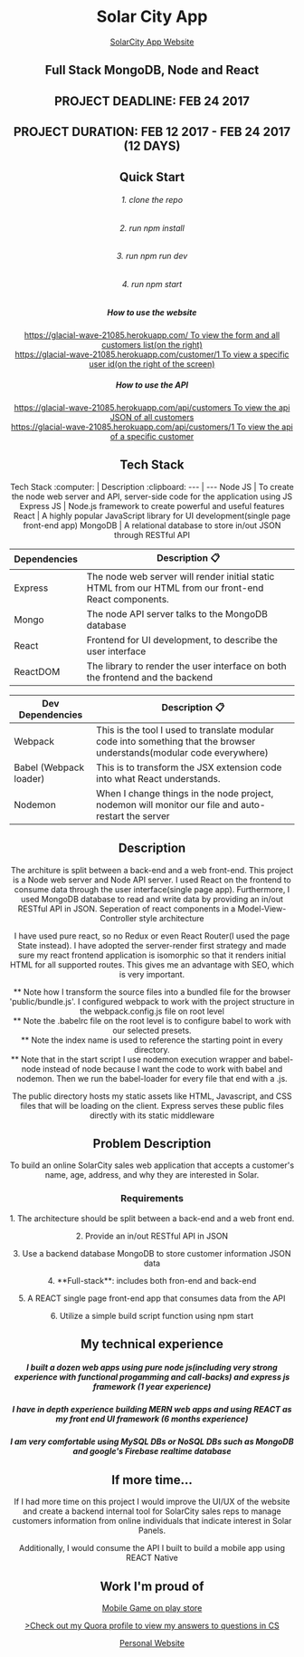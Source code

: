 
<center>
<h1>Solar City App</h1>
<a href="https://glacial-wave-21085.herokuapp.com/">SolarCity App Website</a>
<h2>Full Stack MongoDB, Node and React</h2>
<h2>PROJECT DEADLINE: FEB 24 2017
<h2>PROJECT DURATION: FEB 12 2017 - FEB 24 2017 (12 DAYS)

<h2>Quick Start</h2>
<h6>1. clone the repo</h6>
<h6>2. run npm install</h6>
<h6>3. run npm run dev</h6>
<h6>4. run npm start</h6>

<h5>How to use the website</h5>
<a href="https://glacial-wave-21085.herokuapp.com/">https://glacial-wave-21085.herokuapp.com/ To view the form and all customers list(on the right)</a><br>
<a href="https://glacial-wave-21085.herokuapp.com/customer/1">https://glacial-wave-21085.herokuapp.com/customer/1 To view a specific user id(on the right of the screen)</a>

<h5>How to use the API</h5>
<a href="https://glacial-wave-21085.herokuapp.com/api/customers">https://glacial-wave-21085.herokuapp.com/api/customers To view the api JSON of all customers</a><br>
<a href="https://glacial-wave-21085.herokuapp.com/api/customers/1">https://glacial-wave-21085.herokuapp.com/api/customers/1 To view the api of a specific customer</a>

<h2> Tech Stack</h2>
Tech Stack :computer: | Description :clipboard:
    --- | ---
    Node JS | To create the node web server and API, server-side code for the application using JS
    Express JS | Node.js framework to create powerful and useful features
    React | A highly popular JavaScript library for UI development(single page front-end app)
    MongoDB | A relational database to store in/out JSON through RESTful API
    
Dependencies | Description :clipboard:
    --- | ---
    Express | The node web server will render initial static HTML from our HTML from our front-end React components.
    Mongo | The node API server talks to the MongoDB database
    React | Frontend for UI development, to describe the user interface
    ReactDOM | The library to render the user interface on both the frontend and the backend

Dev Dependencies | Description :clipboard:
    --- | ---
    Webpack | This is the tool I used to translate modular code into something that the browser understands(modular code everywhere)
    Babel (Webpack loader) | This is to transform the JSX extension code into what React understands. 
    Nodemon | When I change things in the node project, nodemon will monitor our file and auto-restart the server 

<h2>Description</h2>

<p>The architure is split between a back-end and a web front-end. This project is a Node web server and Node API server. I used React on the frontend to consume data through the user interface(single page app). Furthermore, I used MongoDB database to read and write data by providing an in/out RESTful API in JSON. Seperation of react components in a Model-View-Controller style architecture</p>

<p>I have used pure react, so no Redux or even React Router(I used the page State instead). I have adopted the server-render first strategy and made sure my react frontend application is isomorphic so that it renders initial HTML for all supported routes. This gives me an advantage with SEO, which is very important.</p>

<span>** Note how I transform the source files into a bundled file for the browser 'public/bundle.js'. I configured webpack to work with the project structure in the webpack.config.js file on root level</span><br>
<span>** Note the .babelrc file on the root level is to configure babel to work with our selected presets.</span><br>
<span>** Note the index name is used to reference the starting point in every directory.</span><br>
<span>** Note that in the start script I use nodemon execution wrapper and babel-node instead of node because I want the code to work with babel and nodemon. Then we run the babel-loader for every file that end with a .js.</span>

<p>The public directory hosts my static assets like HTML, Javascript, and CSS files that will be loading on the client. Express serves these public files directly with its static middleware</p>

<h2>Problem Description</h2>
<p>To build an online SolarCity sales web application that accepts a customer's name, age, address, and why they are interested in Solar.</p>
<h3>Requirements</h3>
<p>1. The architecture should be split between a back-end and a web front end.</p>
<p>2. Provide an in/out RESTful API in JSON</p>
<p>3. Use a backend database MongoDB to store customer information JSON data</p>
<p>4. **Full-stack**: includes both fron-end and back-end</p>
<p>5. A REACT single page front-end app that consumes data from the API</p>
<p>6. Utilize a simple build script function using npm start</p>

<h2>My technical experience</h2>
<h5>I built a dozen web apps using pure node js(including very strong experience with functional progamming and call-backs) and express js framework (1 year experience)</h5>
<h5>I have in depth experience building MERN web apps and using REACT as my front end UI framework (6 months experience)</h5>
<h5>I am very comfortable using MySQL DBs or NoSQL DBs such as MongoDB and google's Firebase realtime database</h5> 


<h2>If more time...</h2>
<p>If I had more time on this project I would improve the UI/UX of the website and create a backend internal tool for SolarCity sales reps to manage customers information from online individuals that indicate interest in Solar Panels.</p>
<p>Additionally, I would consume the API I built to build a mobile app using REACT Native</p>

<h2>Work I'm proud of</h2>
<a href="https://play.google.com/store/apps/details?id=com.GamifyStudios.SuperHeroJump&hl=en">Mobile Game on play store</a>

<a href="https://www.quora.com/profile/Talab-Hussein">>Check out my Quora profile to view my answers to questions in CS</a>

<a href="www.talabhussein.me">Personal Website</a>

</center>
